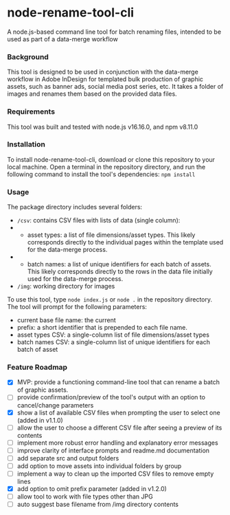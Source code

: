 # node-rename-tool-cli

A node.js-based command line tool for batch renaming files, intended to be used as part of a data-merge workflow

### Background

This tool is designed to be used in conjunction with the data-merge workflow in Adobe InDesign for templated bulk production of graphic assets, such as banner ads, social media post series, etc. It takes a folder of images and renames them based on the provided data files.

### Requirements

This tool was built and tested with node.js v16.16.0, and npm v8.11.0

### Installation

To install node-rename-tool-cli, download or clone this repository to your local machine. Open a terminal in the repository directory, and run the following command to install the tool's dependencies:
`npm install`

### Usage

The package directory includes several folders:

- `/csv`: contains CSV files with lists of data (single column):
- - asset types: a list of file dimensions/asset types. This likely corresponds directly to the individual pages within the template used for the data-merge process.
- - batch names: a list of unique identifiers for each batch of assets. This likely corresponds directly to the rows in the data file initially used for the data-merge process.
- `/img`: working directory for images

To use this tool, type `node index.js` or `node .` in the repository directory.
The tool will prompt for the following parameters:

- current base file name: the current
- prefix: a short identifier that is prepended to each file name.
- asset types CSV: a single-column list of file dimensions/asset types
- batch names CSV: a single-column list of unique identifiers for each batch of asset

### Feature Roadmap

- [x] MVP: provide a functioning command-line tool that can rename a batch of graphic assets.
- [ ] provide confirmation/preview of the tool's output with an option to cancel/change parameters
- [x] show a list of available CSV files when prompting the user to select one (added in v1.1.0)
- [ ] allow the user to choose a different CSV file after seeing a preview of its contents
- [ ] implement more robust error handling and explanatory error messages
- [ ] improve clarity of interface prompts and readme.md documentation
- [ ] add separate src and output folders
- [ ] add option to move assets into individual folders by group
- [ ] implement a way to clean up the imported CSV files to remove empty lines
- [x] add option to omit prefix parameter (added in v1.2.0)
- [ ] allow tool to work with file types other than JPG
- [ ] auto suggest base filename from /img directory contents
